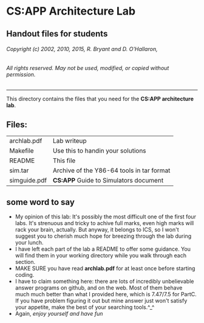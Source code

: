 
# CS:APP Architecture Lab
## Handout files for students

###### Copyright (c) 2002, 2010, 2015, R. Bryant and D. O'Hallaron,
###### All rights reserved. May not be used, modified, or copied without permission.
---
This directory contains the files that you need for the __CS:APP architecture lab__.

## Files:
<table>
<tr><td> archlab.pdf </td> <td> Lab writeup</td></tr>
<tr><td> Makefile</td><td>Use this to handin your solutions</td></tr>
<tr><td> README</td> <td>This file</td></tr>
<tr><td> sim.tar	</td> <td>Archive of the Y86-64 tools in tar format</td></tr>
<tr><td> simguide.pdf</td> <td><b>CS:APP</b> Guide to Simulators document</td></tr>
</table>

## some word to say
* My opinion of this lab: 
It's possibly the most difficult one of the first four labs. It's strenuous and tricky to achive full marks, even high marks will rack your brain, actually.
But anyway, it belongs to ICS, so I won't suggest you to cherish much hope for breezing through the lab during your lunch.
* I have left each part of the lab a README to offer some guidance. You will find them in your working directory while you walk through each section.
* MAKE SURE you have read __archlab.pdf__ for at least once before starting coding.
* I have to claim something here: there are lots of incredibly unbelievable answer programs on github, and on the web. Most of them behave much much better than what I provided here, which is 7.47/7.5 for PartC. If you have problem figuring it out but mine answer just won't satisfy your appetite, make the best of your searching tools.\^_^
* Again, _enjoy yourself and have fun_      
